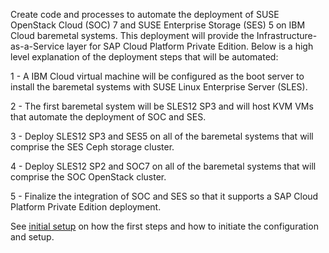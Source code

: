 Create code and processes to automate the deployment of SUSE OpenStack Cloud (SOC) 7 and SUSE Enterprise Storage (SES) 5 on IBM Cloud baremetal systems.
This deployment will provide the Infrastructure-as-a-Service layer for SAP Cloud Platform Private Edition.
Below is a high level explanation of the deployment steps that will be automated:

1 - A IBM Cloud virtual machine will be configured as the boot server to install the baremetal systems with SUSE Linux Enterprise Server (SLES).

2 - The first baremetal system will be SLES12 SP3 and will host KVM VMs that automate the deployment of SOC and SES.

3 - Deploy SLES12 SP3 and SES5 on all of the baremetal systems that will comprise the SES Ceph storage cluster.

4 - Deploy SLES12 SP2 and SOC7 on all of the baremetal systems that will comprise the SOC OpenStack cluster.

5 - Finalize the integration of SOC and SES so that it supports a SAP Cloud Platform Private Edition deployment.

See [initial setup](initial_setup.md) on how the first steps and how to initiate the configuration and setup.